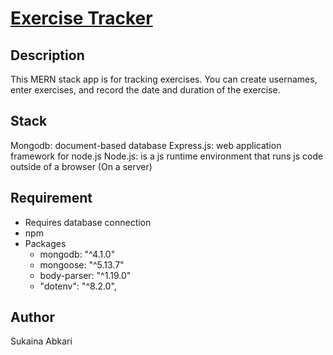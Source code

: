 # [Exercise Tracker](https://www.freecodecamp.org/learn/apis-and-microservices/apis-and-microservices-projects/exercise-tracker)
## Description
This MERN stack app is for tracking exercises. You can create usernames, enter exercises, and record the date and duration of the exercise. 

## Stack
Mongodb: document-based database
Express.js: web application framework for node.js
Node.js: is a js runtime environment that runs js code outside of a browser (On a server)

## Requirement

- Requires database connection 
- npm
- Packages
    - mongodb: "^4.1.0"
    - mongoose: "^5.13.7"
    - body-parser: "^1.19.0"
    - "dotenv": "^8.2.0",

## Author
Sukaina Abkari
